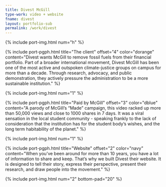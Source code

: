 ```yaml
---
title: Divest McGill
type-work: video + website
fname: divest
layout: portfolio-sub
permalink: /work/divest
---
```


{% include port-img.html num="h" %}

{% include port-pgph.html title="The client" offset="4" color="dorange" content="Divest wants McGill to remove fossil fuels from their financial portfolio. Part of a broader international movement, Divest McGill has been one of the most active and outspoken climate-justice groups on campus for more than a decade. Through research, advocacy, and public demonstration, they actively pressure the administration to be a more sustainable institution." %}

{% include port-img.html num="1" %}

{% include port-pgph.html title="Paid by McGill" offset="3" color="dblue" content="A parody of McGill’s “Made” campaign, this video racked up more than 50,000 views and close to 1000 shares in 7 days. It was a viral sensation in the local student community - speaking frankly to the lack of consideration that the institution has for the student body’s wishes, and the long term habitability of the planet." %}

{% include port-img.html num="1" %}

{% include port-pgph.html title="Website" offset="2" color="navy" content="When you’ve been around for more than 10 years, you have a lot of information to share and keep. That’s why we built Divest their website. It is designed to tell their story, express their perspective, present their research, and draw people into the movement." %}

{% include port-img.html num="2" bottom-pad="20" %}
